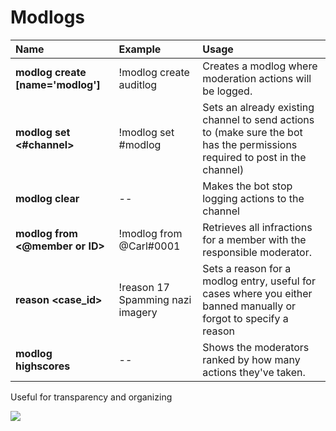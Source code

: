 # Modlogs



| Name | Example | Usage |
| :--- | :--- | :--- |
| **modlog create \[name='modlog'\]** | !modlog create auditlog | Creates a modlog where moderation actions will be logged. |
| **modlog set &lt;\#channel&gt;** | !modlog set \#modlog | Sets an already existing channel to send actions to \(make sure the bot has the permissions required to post in the channel\) |
| **modlog clear** | -- | Makes the bot stop logging actions to the channel |
| **modlog from &lt;@member or ID&gt;** | !modlog from @Carl\#0001 | Retrieves all infractions for a member with the responsible moderator. |
| **reason &lt;case\_id&gt;** | !reason 17 Spamming nazi imagery | Sets a reason for a modlog entry, useful for cases where you either banned manually or forgot to specify a reason |
| **modlog highscores** | -- | Shows the moderators ranked by how many actions they've taken. |

Useful for transparency and organizing

![](https://i.imgur.com/QXEG0Cr.png)

